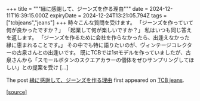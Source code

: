 +++
title = """縁に感謝して、ジーンズを作る理由"""
date = 2024-12-11T16:39:15.000Z
expiryDate = 2024-12-24T13:21:05.794Z
tags = ["tcbjeans","jeans"]
+++
時々こんな質問を受けます。 「ジーンズを作っていて何が良かったですか？」 「起業して何が楽しいですか？」 私はいつも同じ答えを返します。 「ジーンズを作るために会社を作らなかったら、出逢えなかった縁に恵まれることです。」 その中でも特に語りたいのが、ヴィンテージコレクターの古泉さんとの出逢いです。 既にTCBでは1stモデルを作っていましたが、古泉さんから「スモールボタンのスクエアカラーの個体をぜひサンプリングしてほしい」との提案を受け \[…\]

The post [縁に感謝して、ジーンズを作る理由](http://tcbjeans.com/2024/12/12/50346) first appeared on [TCB jeans](http://tcbjeans.com).

[[source]](http://tcbjeans.com/2024/12/12/50346)
